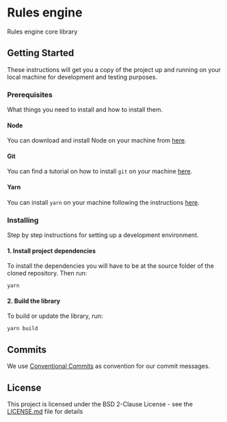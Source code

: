 # Rules engine

Rules engine core library
 
## Getting Started

These instructions will get you a copy of the project up and running on your local machine for development and testing purposes.

### Prerequisites

What things you need to install and how to install them.

#### Node 

You can download and install Node on your machine from [here](https://nodejs.org/en/download/).

#### Git 

You can find a tutorial on how to install `git` on your machine [here](https://www.atlassian.com/git/tutorials/install-git).

#### Yarn

You can install `yarn` on your machine following the instructions [here](https://classic.yarnpkg.com/en/docs/install/).


### Installing

Step by step instructions for setting up a development environment.

#### 1. Install project dependencies

To install the dependencies you will have to be at the source folder of the cloned repository. Then run:

```
yarn 
```

#### 2. Build the library

To build or update the library, run:

```
yarn build
```

## Commits

We use [Conventional Commits](https://www.conventionalcommits.org/en/v1.0.0-beta.4/) as convention for our commit messages.

## License

This project is licensed under the BSD 2-Clause License - see the [LICENSE.md](LICENSE.md) file for details
